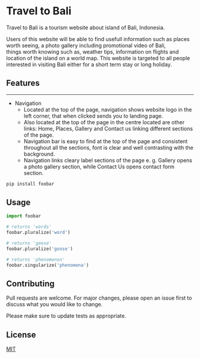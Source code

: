 # Travel to Bali

Travel to Bali is a tourism website about island of Bali, Indonesia.

Users of this website will be able to find usefull information such as places worth seeing, a photo gallery including promotional video of Bali,  
things worth knowing such as, weather tips, information on flights and location of the island on a world map.
This website is targeted to all people interested in visiting Bali either for a short term stay or long holiday.

## Features
*** 
- Navigation
    * Located at the top of the page, navigation shows website logo in the left corner, that when clicked sends you to landing page.
    * Also located at the top of the page in the centre located are other links: Home, Places, Gallery and Contact us linking different sections of the page.
    * Navigation bar is easy to find at the top of the page and consistent throughout all the sections, font is clear and well contrasting with the background.
    * Navigation links cleary label sections of the page e. g. Gallery opens a photo gallery section, while Contact Us opens contact form section.


```bash
pip install foobar
```

## Usage

```python
import foobar

# returns 'words'
foobar.pluralize('word')

# returns 'geese'
foobar.pluralize('goose')

# returns 'phenomenon'
foobar.singularize('phenomena')
```

## Contributing

Pull requests are welcome. For major changes, please open an issue first
to discuss what you would like to change.

Please make sure to update tests as appropriate.

## License

[MIT](https://choosealicense.com/licenses/mit/)